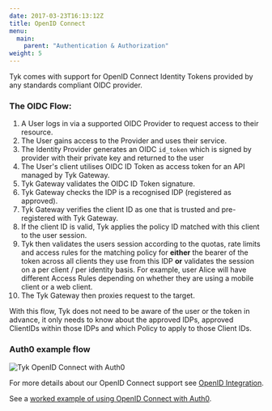 ```yaml
---
date: 2017-03-23T16:13:12Z
title: OpenID Connect
menu:
  main:
    parent: "Authentication & Authorization"
weight: 5 
---
```


Tyk comes with support for OpenID Connect Identity Tokens provided by any standards compliant OIDC provider.

### The OIDC Flow:

1.  A User logs in via a supported OIDC Provider to request access to their resource.
2.  The User gains access to the Provider and uses their service.
3.  The Identity Provider generates an OIDC `id_token` which is signed by provider with their private key and returned to the user
4.  The User's client utilises OIDC ID Token as access token for an API managed by Tyk Gateway.
5.  Tyk Gateway validates the OIDC ID Token signature.
6.  Tyk Gateway checks the IDP is a recognised IDP (registered as approved).
7.  Tyk Gateway verifies the client ID as one that is trusted and pre-registered with Tyk Gateway.
8.  If the client ID is valid, Tyk applies the policy ID matched with this client to the user session.
9.  Tyk then validates the users session according to the quotas, rate limits and access rules for the matching policy for **either** the bearer of the token across all clients they use from this IDP **or** validates the session on a per client / per identity basis. For example, user Alice will have different Access Rules depending on whether they are using a mobile client or a web client.
10.  The Tyk Gateway then proxies request to the target.

With this flow, Tyk does not need to be aware of the user or the token in advance, it only needs to know about the approved IDPs, approved ClientIDs within those IDPs and which Policy to apply to those Client IDs.

### Auth0 example flow

![Tyk OpenID Connect with Auth0](/docs/img/diagrams/openid_connect.png)


For more details about our OpenID Connect support see [OpenID Integration](/docs/advanced-configuration/integrate/api-auth-mode/open-id-connect/).

See a [worked example of using OpenID Connect with Auth0](/docs/advanced-configuration/integrate/api-auth-mode/oidc-auth0-example/).
